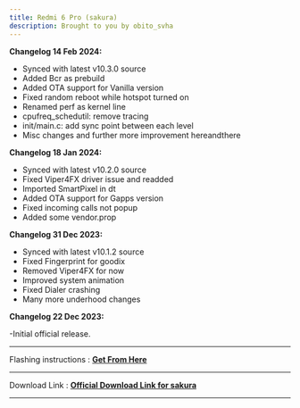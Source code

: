 ```yaml
---
title: Redmi 6 Pro (sakura)
description: Brought to you by obito_svha
---
```


<b>Changelog 14 Feb 2024:</b>
- Synced with latest v10.3.0 source
- Added Bcr as prebuild
- Added OTA support for Vanilla version
- Fixed random reboot while hotspot turned on
- Renamed perf as kernel line
- cpufreq_schedutil: remove tracing
- init/main.c: add sync point between each level
- Misc changes and further more improvement hereandthere

<b>Changelog 18 Jan 2024:</b>
- Synced with latest v10.2.0 source
- Fixed Viper4FX driver issue and readded
- Imported SmartPixel in dt
- Added OTA support for Gapps version
- Fixed incoming calls not popup
- Added some vendor.prop

<b>Changelog 31 Dec 2023:</b>
- Synced with latest v10.1.2 source
- Fixed Fingerprint for goodix 
- Removed Viper4FX for now
- Improved system animation
- Fixed Dialer crashing
- Many more underhood changes

<b>Changelog 22 Dec 2023:</b>

-Initial official release.


----
Flashing instructions : [**Get From Here**](sakura_inst.md)

----
Download Link : [**Official Download Link for sakura**](https://sourceforge.net/projects/projectmatrixx/files/Android-14/sakura/)

----
